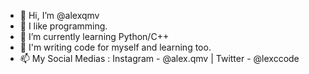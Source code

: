 - 👋 Hi, I’m @alexqmv
- 👀 I like programming.
- 🌱 I’m currently learning Python/C++
- 💞️ I'm writing code for myself and learning too.
- 📫 My Social Medias : Instagram - @alex.qmv | Twitter - @lexccode 

<!---
alexqmv/alexqmv is a ✨ special ✨ repository because its `README.md` (this file) appears on your GitHub profile.
You can click the Preview link to take a look at your changes.
--->
